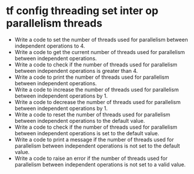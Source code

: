 # tf config threading set inter op parallelism threads

- Write a code to set the number of threads used for parallelism between independent operations to 4.
- Write a code to get the current number of threads used for parallelism between independent operations.
- Write a code to check if the number of threads used for parallelism between independent operations is greater than 4.
- Write a code to print the number of threads used for parallelism between independent operations.
- Write a code to increase the number of threads used for parallelism between independent operations by 1.
- Write a code to decrease the number of threads used for parallelism between independent operations by 1.
- Write a code to reset the number of threads used for parallelism between independent operations to the default value.
- Write a code to check if the number of threads used for parallelism between independent operations is set to the default value.
- Write a code to print a message if the number of threads used for parallelism between independent operations is not set to the default value.
- Write a code to raise an error if the number of threads used for parallelism between independent operations is not set to a valid value.